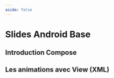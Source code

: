 ```yaml
---
aside: false
---
```


# Slides Android Base

## Introduction Compose

<ClientOnly>
<SlidesDeck src="android_base" />
</ClientOnly>

## Les animations avec View (XML)

<ClientOnly>
<SlidesDeck src="android_base_suite" />
</ClientOnly>